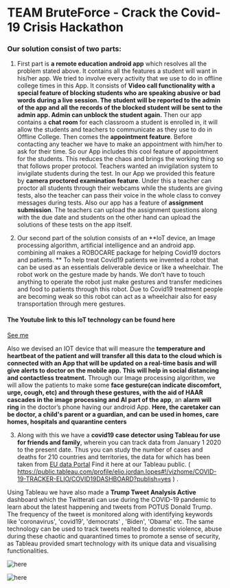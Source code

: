 # TEAM BruteForce - Crack the Covid-19 Crisis Hackathon

### Our solution consist of two parts:

1.	First part is **a remote education android app** which resolves all the problem stated above. It contains all the features a student will want in his/her app. We tried to involve every activity that we use to do in offline college times in this App.
It consists of **Video call functionality with a special feature of blocking students who are speaking abusive or bad words during a live session. The student will be reported to the admin of the app and all the records of the blocked student will be sent to the admin app. Admin can unblock the student again.** 
Then our app contains a **chat room** for each classroom a student is enrolled in, it will allow the students and teachers to communicate as they use to do in Offline College.
Then comes the **appointment feature**. Before contacting any teacher we have to make an appointment with him/her to ask for their time. So our App includes this cool feature of appointment for the students. This reduces the chaos and brings the working thing so that follows proper protocol.
Teachers wanted an invigilation system to invigilate students during the test. In our App we provided this feature by **camera proctored examination feature**. Under this a teacher can proctor all students through their webcams while the students are giving tests, also the teacher can pass their voice in the whole class to convey messages during tests.
Also our app has a feature of **assignment submission**. The teachers can upload the assignment questions along with the due date and students on the other hand can upload the solutions of these tests on the app itself.
 
2.	Our second part of the solution consists of an **IoT device, an Image processing algorithm, artificial intelligence and an android app. combining all makes a ROBOCARE package for helping Covid19 doctors and patients. **
To help treat Covid19 patients we invented a robot that can be used as an essentials deliverable device or like a wheelchair. The robot work on the gesture made by hands. We don’t have to touch anything to operate the robot just make gestures and transfer medicines and food to patients through this robot. 
Due to Covid19 treatment people are becoming weak so this robot can act as a wheelchair also for easy transportation through mere gestures.

#### The Youtube link to this IoT technology can be found here
[See me](https://youtu.be/B6lCCtHmh4s)
 
Also we devised an IOT device that will measure the **temperature and heartbeat of the patient and will transfer all this data to the cloud which is connected with an App that will be updated on a real-time basis and will give alerts to doctor on the mobile app. This will help in social distancing and contactless treatment.**
Through our Image processing algorithm, we will allow the patients to make some **face gesture(can indicate discomfort, urge, cough, etc) and through these gestures, with the aid of HAAR cascades in the image processing and AI part of the app**, an **alarm will ring** in the doctor’s phone having our android App. **Here, the caretaker can be  doctor, a child's parent or a guardian, and can be used in homes, care homes, hospitals and quarantine centers**

3. Along with this we have a **covid19 case detector using Tableau for use for friends and family**, wherein you can track data from January 1 2020 to the present date. Thus you can study the number of cases and deaths for 210 countries and territories, the data for which has been taken from [EU data Portal](https://data.europa.eu/euodp/en/data/dataset/covid-19-coronavirus-data/resource/260bbbde-2316-40eb-aec3-7cd7bfc2f590) Find it here at our Tableau public. ( https://public.tableau.com/profile/elio.jordan.lopes#!/vizhome/COVID-19-TRACKER-ELIO/COVID19DASHBOARD?publish=yes ) . 

Using Tableau we have also made a **Trump Tweet Analysis Active** dashboard which the Twitterati can use during the COVID-19 pandemic to learn about the latest happening and tweets from POTUS Donald Trump. The frequency of the tweet is monitored along with identifying keywords like 'coronavirus', 'covid19', 'democrats' , 'Biden', 'Obama' etc. The same technology can be used to track tweets realted to domestic violence, abuse during these chaotic and quarantined times to promote a sense of security, as Tableau provided smart technology with its unique data and visualising functionalities. 

![here](https://github.com/lukefire5156/TEAM-BruteForce---Crack-the-Covid-19-Crisis-Hackathon/blob/master/COVID-19-dashboard-Tableau/screenshot.PNG)

![here](https://github.com/lukefire5156/TEAM-BruteForce---Crack-the-Covid-19-Crisis-Hackathon/blob/master/COVID-19-dashboard-Tableau/trump_workbook.PNG)
